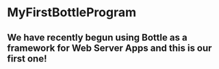 # MyFirstBottleProgram
## We have recently begun using Bottle as a framework for Web Server Apps and this is our first one!


